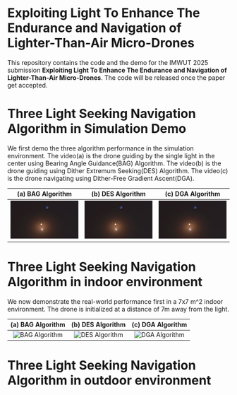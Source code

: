 # Exploiting Light To Enhance The Endurance and Navigation of Lighter-Than-Air Micro-Drones

This repository contains the code and the demo for the IMWUT 2025 submission **Exploiting Light To Enhance The Endurance and Navigation of Lighter-Than-Air Micro-Drones**.
The code will be released once the paper get accepted.


# Three Light Seeking Navigation Algorithm in Simulation Demo

We first demo the three algorithm performance in the simulation environment. The video(a) is the drone guiding by the single light in the center using Bearing Angle Guidance(BAG) Algorithm. The video(b) is the drone guiding using Dither Extremum Seeking(DES) Algorithm. The video(c) is the drone navigating using Dither-Free Gradient Ascent(DGA).


| (a) BAG Algorithm | (b) DES Algorithm | (c) DGA Algorithm |
| :---: | :---: | :---: |
| ![BAG Algorithm](figures/drone_bearing_angle_speed_up.gif) | ![DES Algorithm](figures/drone_with_dither_algorithm_speed.gif) | ![DGA Algorithm](figures/drone_with_gradient_ascent_speed.gif) |

# Three Light Seeking Navigation Algorithm in indoor environment

We now demonstrate the real-world performance first in a 7x7 m^2 indoor environment. The drone is initialized at a distance of 7m away from the light. 

| (a) BAG Algorithm | (b) DES Algorithm | (c) DGA Algorithm |
| :---: | :---: | :---: |
| ![BAG Algorithm](figures/BAG_indoor.gif) | ![DES Algorithm](figures/IMG_6054.gif) | ![DGA Algorithm](figures/IMG_6055.gif) |

# Three Light Seeking Navigation Algorithm in outdoor environment
